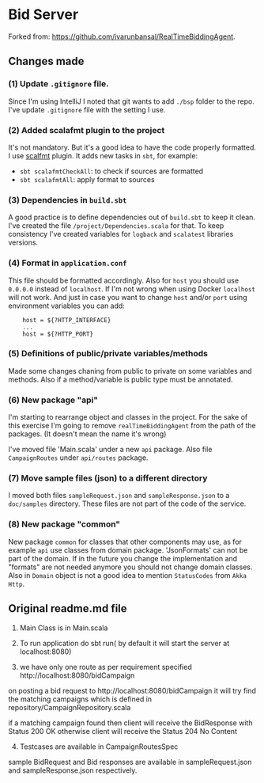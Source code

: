 # Bid Server

Forked from: https://github.com/ivarunbansal/RealTimeBiddingAgent.

## Changes made

### (1) Update `.gitignore` file.

Since I'm using IntelliJ I noted that git wants to add `./bsp` folder to the repo.
I've update `.gitignore` file with the setting I use.

### (2) Added scalafmt plugin to the project

It's not mandatory. But it's a good idea to have the code properly formatted.
I use [scalfmt](https://scalameta.org/scalafmt/) plugin.
It adds new tasks in `sbt`, for example:

- `sbt scalafmtCheckAll`: to check if sources are formatted
- `sbt scalafmtAll`: apply format to sources

### (3) Dependencies in `build.sbt`

A good practice is to define dependencies out of `build.sbt` to keep it clean.
I've created the file `/project/Dependencies.scala` for that.
To keep consistency I've created variables for `logback` and `scalatest` libraries versions.

### (4) Format in `application.conf`

This file should be formatted accordingly.
Also for `host` you should use `0.0.0.0` instead of `localhost`.
If I'm not wrong when using Docker `localhost` will not work.
And just in case you want to change `host` and/or `port` using environment variables you can add:

```
    host = ${?HTTP_INTERFACE}
    ...
    host = ${?HTTP_PORT}
```

### (5) Definitions of public/private variables/methods

Made some changes chaning from public to private on some variables and methods.
Also if a method/variable is public type must be annotated. 

### (6) New package "api"

I'm starting to rearrange object and classes in the project.
For the sake of this exercise I'm going to remove `realTimeBiddingAgent` from the path of the packages.
(It doesn't mean the name it's wrong)

I've moved file 'Main.scala' under a new `api` package.
Also file `CampaignRoutes` under `api/routes` package.

### (7) Move sample files (json) to a different directory

I moved both files `sampleRequest.json` and `sampleResponse.json` to a `doc/samples` directory.
These files are not part of the code of the service.

### (8) New package "common"

New package `common` for classes that other components may use, as for example `api` use classes from domain package.
'JsonFormats' can not be part of the domain. If in the future you change the implementation and "formats" are not needed anymore you should not change domain classes.
Also in `Domain` object is not a good idea to mention `StatusCodes` from `Akka Http`.

## Original readme.md file

1) Main Class is in Main.scala 

2) To run application do sbt run( by default it will start the server at localhost:8080)

3) we have only one route as per requirement specified  http://localhost:8080/bidCampaign

on posting a bid request to  http://localhost:8080/bidCampaign it will try find the matching campaigns which is defined in repository/CampaignRepository.scala

if a matching campaign found then client will receive the BidResponse with Status 200 OK otherwise client will receive the Status 204 No Content

4) Testcases are available in CampaignRoutesSpec

sample BidRequest and Bid responses are available in sampleRequest.json and sampleResponse.json respectively.

